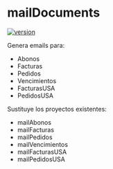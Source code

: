 # mailDocuments

[![version](https://img.shields.io/badge/version-mailDocuments--1.2.0-<COLOR>.svg)](https://shields.io/)

Genera emails para:
- Abonos
- Facturas
- Pedidos
- Vencimientos
- FacturasUSA
- PedidosUSA

Sustituye los proyectos existentes:
- mailAbonos
- mailFacturas
- mailPedidos
- mailVencimientos
- mailFacturasUSA
- mailPedidosUSA
